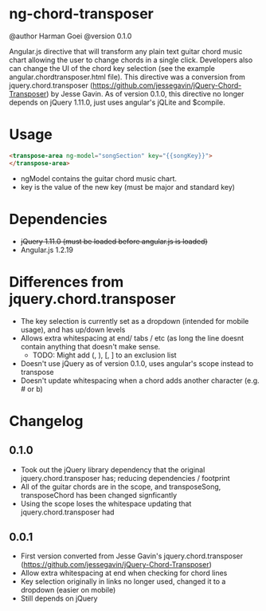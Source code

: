 ng-chord-transposer
===================
@author Harman Goei
@version 0.1.0

Angular.js directive that will transform any plain text guitar chord music chart allowing the user to change chords in a single click. Developers also can change the UI of the chord key selection (see the example angular.chordtransposer.html file). This directive was a conversion from jquery.chord.transposer (https://github.com/jessegavin/jQuery-Chord-Transposer) by Jesse Gavin. As of version 0.1.0, this directive no longer depends on jQuery 1.11.0, just uses angular's jQLite and $compile.

Usage
===
```html
<transpose-area ng-model="songSection" key="{{songKey}}">
</transpose-area>
```
* ngModel contains the guitar chord music chart.
* key is the value of the new key (must be major and standard key)


Dependencies
===
* <s>jQuery 1.11.0 (must be loaded before angular.js is loaded)</s>
* Angular.js 1.2.19


Differences from jquery.chord.transposer
===
* The key selection is currently set as a dropdown (intended for mobile usage), and has up/down levels
* Allows extra whitespacing at end/ tabs / etc (as long the line doesnt contain anything that doesn't make sense.
  * TODO: Might add (, ), [, ] to an exclusion list
* Doesn't use jQuery as of version 0.1.0, uses angular's scope instead to transpose
* Doesn't update whitespacing when a chord adds another character (e.g. # or b)

Changelog
===
0.1.0
---
* Took out the jQuery library dependency that the original jquery.chord.transposer has; reducing dependencies / footprint
* All of the guitar chords are in the scope, and transposeSong, transposeChord has been changed signficantly
* Using the scope loses the whitespace updating that jquery.chord.transposer had


0.0.1
---
* First version converted from Jesse Gavin's jquery.chord.transposer (https://github.com/jessegavin/jQuery-Chord-Transposer)
* Allow extra whitespacing at end when checking for chord lines
* Key selection originally in links no longer used, changed it to a dropdown (easier on mobile)
* Still depends on jQuery

